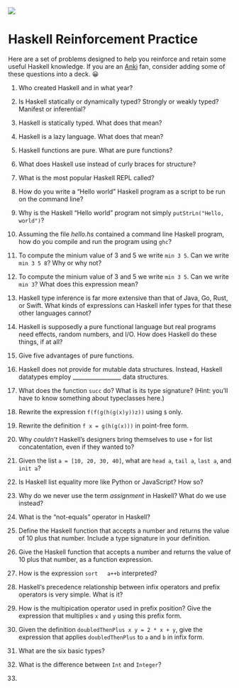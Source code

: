 <img src="https://raw.githubusercontent.com/rtoal/polyglot/master/docs/resources/haskell-logo-64.png">

# Haskell Reinforcement Practice

Here are a set of problems designed to help you reinforce and retain some useful Haskell knowledge. If you are an [Anki](https://apps.ankiweb.net/) fan, consider adding some of these questions into a deck. 😀

1. Who created Haskell and in what year?

1. Is Haskell statically or dynamically typed? Strongly or weakly typed? Manifest or inferential?

1. Haskell is statically typed. What does that mean?

1. Haskell is a lazy language. What does that mean?

1. Haskell functions are pure. What are pure functions?

1. What does Haskell use instead of curly braces for structure?

1. What is the most popular Haskell REPL called?

1. How do you write a “Hello world” Haskell program as a script to be run on the command line?

1. Why is the Haskell “Hello world” program not simply `putStrLn("Hello, world")`?

1. Assuming the file _hello.hs_ contained a command line Haskell program, how do you compile and run the program using `ghc`?

1. To compute the minium value of 3 and 5 we write `min 3 5`. Can we write `min 3 5 8`? Why or why not?

1. To compute the minium value of 3 and 5 we write `min 3 5`. Can we write `min 3`? What does this expression mean?

1. Haskell type inference is far more extensive than that of Java, Go, Rust, or Swift. What kinds of expressions can Haskell infer types for that these other languages cannot?

1. Haskell is supposedly a pure functional language but real programs need effects, random numbers, and I/O. How does Haskell do these things, if at all?

1. Give five advantages of pure functions.

1. Haskell does not provide for mutable data structures. Instead, Haskell datatypes employ _________________ data structures.

1. What does the function `succ` do? What is its type signature? (Hint: you’ll have to know something about typeclasses here.)

1. Rewrite the expression `f(f(g(h(g(x)y))z))` using `$` only.

1. Rewrite the definition `f x = g(h(g(x)))` in point-free form.

1. Why _couldn’t_ Haskell’s designers bring themselves to use `+` for list concatentation, even if they wanted to?

1. Given the list `a = [10, 20, 30, 40]`, what are `head a`, `tail a`, `last a`, and `init a`?

1. Is Haskell list equality more like Python or JavaScript? How so?

1. Why do we never use the term *assignment* in Haskell? What do we use instead?

1. What is the “not-equals” operator in Haskell?

1. Define the Haskell function that accepts a number and returns the value of 10 plus that number. Include a type signature in your definition.

1. Give the Haskell function that accepts a number and returns the value of 10 plus that number, as a function expression.

1. How is the expression `sort   a++b` interpreted?

1. Haskell‘s precedence relationship between infix operators and prefix operators is very simple. What is it?

1. How is the multipication operator used in prefix position? Give the expression that multiplies `x` and `y` using this prefix form.

1. Given the definition `doubledThenPlus x y = 2 * x + y`, give the expression that applies `doubledThenPlus` to `a` and `b` in infix form.

1. What are the six basic types?

1. What is the difference between `Int` and `Integer`?

1. 
